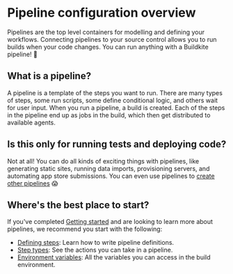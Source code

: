 # Pipeline configuration overview

Pipelines are the top level containers for modelling and defining your workflows. Connecting pipelines to your source control allows you to run builds when your code changes. You can run anything with a Buildkite pipeline! 🚀

## What is a pipeline?

A pipeline is a template of the steps you want to run. There are many types of steps, some run scripts, some define conditional logic, and others wait for user input. When you run a pipeline, a build is created. Each of the steps in the pipeline end up as jobs in the build, which then get distributed to available agents.

## Is this only for running tests and deploying code?

Not at all! You can do all kinds of exciting things with pipelines, like generating static sites, running data imports, provisioning servers, and automating app store submissions. You can even use pipelines to [create other pipelines](/docs/pipelines/uploading-pipelines) 😱

## Where's the best place to start?

If you've completed [Getting started](/docs/pipelines/getting-started) and are looking to learn more about pipelines, we recommend you start with the following:

- [Defining steps](/docs/pipelines/configure/defining-steps): Learn how to write pipeline definitions.
- [Step types](/docs/pipelines/configure/step-types): See the actions you can take in a pipeline.
- [Environment variables](/docs/pipelines/configure/environment-variables): All the variables you can access in the build environment.

